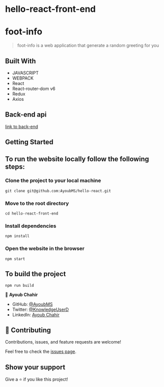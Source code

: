 # hello-react-front-end

# foot-info
> foot-info is a web application that generate a random greeting for you 

## Built With

- JAVASCRIPT
- WEBPACK
- React
- React-router-dom v6
- Redux
- Axios

## Back-end api

[link to back-end](https://github.com/AyoubMs/hello-rails)

## Getting Started

## To run the website locally follow the following steps:

### Clone the project to your local machine
    git clone git@github.com:AyoubMS/hello-react.git
### Move to the root directory 
    cd hello-react-front-end
### Install dependencies
    npm install
### Open the website in the browser
    npm start
## To build the project 
    npm run build

👤 **Ayoub Chahir**

- GitHub: [@AyoubMS](https://github.com/AyoubMs)
- Twitter: [@KnowledgeUserD](https://twitter.com/KnowledgeUserD)
- LinkedIn: [Ayoub Chahir](https://www.linkedin.com/in/ayoub-chahir/)


## 🤝 Contributing

Contributions, issues, and feature requests are welcome!

Feel free to check the [issues page](../../issues/).

## Show your support

Give a ⭐️ if you like this project!
